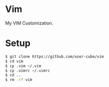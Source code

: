 # Vim
My VIM Customization.

# Setup
```bash
$ git clone https://github.com/user-cube/vim
$ cd vim
$ cp .vim ~/.vim
$ cp .vimrc ~/.vimrc
$ cd ..
$ rm -rf vim
```
